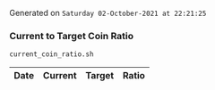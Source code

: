 Generated on `Saturday 02-October-2021 at 22:21:25`

### Current to Target Coin Ratio
`current_coin_ratio.sh`

Date|Current|Target|Ratio
---|---|---|---
